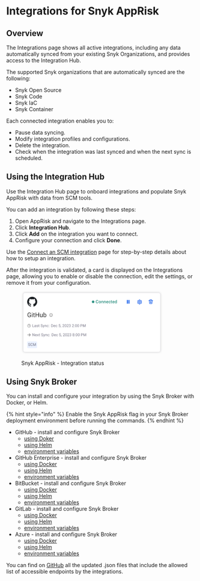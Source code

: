 # Integrations for Snyk AppRisk

## Overview

The Integrations page shows all active integrations, including any data automatically synced from your existing Snyk Organizations, and provides access to the Integration Hub.

The supported Snyk organizations that are automatically synced are the following:

* Snyk Open Source
* Snyk Code
* Snyk IaC
* Snyk Container&#x20;

Each connected integration enables you to:

* Pause data syncing.
* Modify integration profiles and configurations.
* Delete the integration.
* Check when the integration was last synced and when the next sync is scheduled.&#x20;

## Using the Integration Hub

Use the Integration Hub page to onboard integrations and populate Snyk AppRisk with data from SCM tools.

You can add an integration by following these steps:

1. Open AppRisk and navigate to the Integrations page.
2. Click **Integration Hub**.
3. Click **Add** on the integration you want to connect.
4. Configure your connection and click **Done**.

Use the [Connect an SCM integration](connect-an-scm-integration.md) page for step-by-step details about how to setup an integration.

After the integration is validated, a card is displayed on the Integrations page, allowing you to enable or disable the connection, edit the settings, or remove it from your configuration.

<figure><img src="../../../.gitbook/assets/image (11) (4).png" alt="AppRisk - Integration status" width="375"><figcaption><p>Snyk AppRisk - Integration status</p></figcaption></figure>

## Using Snyk Broker

You can install and configure your integration by using the Snyk Broker with Docker, or Helm.

{% hint style="info" %}
Enable the Snyk AppRisk flag in your Snyk Broker deployment environment before running the commands.
{% endhint %}

* GitHub - install and configure Snyk Broker&#x20;
  * [using Doker](../../../enterprise-setup/snyk-broker/install-and-configure-snyk-broker/github-install-and-configure-broker/broker-example-set-up-snyk-broker-with-github.md#docker-run-command-to-set-up-a-broker-client-for-github)
  * [using Helm](../../../enterprise-setup/snyk-broker/install-and-configure-snyk-broker/github-install-and-configure-broker/githhub.com-install-and-configure-using-helm.md)
  * [environment variables](../../../enterprise-setup/snyk-broker/install-and-configure-snyk-broker/github-install-and-configure-broker/github-environment-variables-for-snyk-broker.md)
* GitHub Enterprise - install and configure Snyk Broker&#x20;
  * [using Docker](../../../enterprise-setup/snyk-broker/install-and-configure-snyk-broker/github-enterprise-install-and-configure-broker/setup-broker-with-github-enterprise.md#docker-run-command-to-set-up-a-broker-client-for-github-enterprise)
  * [using Helm](../../../enterprise-setup/snyk-broker/install-and-configure-snyk-broker/github-enterprise-install-and-configure-broker/github-enterprise-install-and-configure-using-helm.md)
  * [environment variables](../../../enterprise-setup/snyk-broker/install-and-configure-snyk-broker/github-enterprise-install-and-configure-broker/github-enterprise-environment-variables-for-snyk-broker.md)
* BitBucket - install and configure Snyk Broker&#x20;
  * [using Docker](../../../enterprise-setup/snyk-broker/install-and-configure-snyk-broker/bitbucket-server-data-center-install-and-configure-broker/data-center.md#docker-run-command-to-set-up-a-broker-client-for-bitbucket)
  * [using Helm](../../../enterprise-setup/snyk-broker/install-and-configure-snyk-broker/bitbucket-server-data-center-install-and-configure-broker/bitbucket-server-data-center-install-and-configure-using-helm.md)
  * [environment variables](../../../enterprise-setup/snyk-broker/install-and-configure-snyk-broker/bitbucket-server-data-center-install-and-configure-broker/bitbucket-server-data-center-environment-variables-for-snyk-broker.md)
* GitLab - install and configure Snyk Broker&#x20;
  * [using Docker](../../../enterprise-setup/snyk-broker/install-and-configure-snyk-broker/gitlab-install-and-configure-broker/setup-broker-with-gitlab.md#docker-run-command-to-set-up-a-broker-client-for-gitlab)
  * [using Helm](../../../enterprise-setup/snyk-broker/install-and-configure-snyk-broker/gitlab-install-and-configure-broker/gitlab-install-and-configure-using-helm.md)
  * [environment variables](../../../enterprise-setup/snyk-broker/install-and-configure-snyk-broker/gitlab-install-and-configure-broker/gitlab-environment-variables-for-snyk-broker.md)
* Azure - install and configure Snyk Broker&#x20;
  * [using Docker](../../../enterprise-setup/snyk-broker/install-and-configure-snyk-broker/azure-repos-install-and-configure-broker/setup-broker-with-azure-repos.md#docker-run-command-to-set-up-a-broker-client-for-azure-repos)
  * [using Helm](../../../enterprise-setup/snyk-broker/install-and-configure-snyk-broker/azure-repos-install-and-configure-broker/azure-repos-install-and-configure-and-configure-using-helm.md)
  * [environment variables](../../../enterprise-setup/snyk-broker/install-and-configure-snyk-broker/azure-repos-install-and-configure-broker/azure-repos-environment-variables-for-snyk-broker.md)

You can find on [GitHub](https://github.com/snyk/broker/tree/565242baf003f06f445489dd96cc68c8386ede38/defaultFilters/apprisk) all the updated .json files that include the allowed list of accessible endpoints by the integrations.

